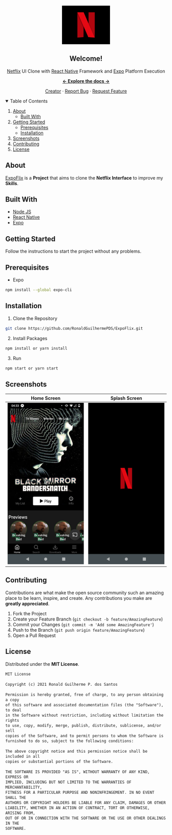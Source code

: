 <p align="center">

<a href="https://github.com/RonaldGuilhermePDS/ExpoFlix">

<img src="./src/assets/Icon.png" alt="Netflix-Logo" width="150" height="120">
</a>

<h2 align="center">Welcome!</h2>

<p align="center">
<a href="https://www.netflix.com">Netflix</a> UI Clone with <a
href="https://github.com/facebook/react-native">React Native</a> Framework and <a
href="https://github.com/expo/expo">Expo</a> Platform Execution
</p>

<p align="center"><a href="https://github.com/RonaldGuilhermePDS/ExpoFlix/find/master"><strong><- Explore the docs -></strong></a></p>

<p align="center">
<a href="https://github.com/RonaldGuilhermePDS">Creator</a>
·
<a href="https://github.com/RonaldGuilhermePDS/ExpoFlix/issues">Report Bug</a>
·
<a href="https://github.com/RonaldGuilhermePDS/ExpoFlix/pulls">Request Feature</a>
</p>

<details open="open">
<summary>Table of Contents</summary>
<ol>
<li>
<a href="#about">About</a>
<ul>
<li><a href="#built-with">Built With</a></li>
</ul>
</li>
<li>
<a href="#getting-started">Getting Started</a>
<ul>
<li><a href="#prerequisites">Prerequisites</a></li>
<li><a href="#installation">Installation</a></li>
</ul>
</li>
<li><a href="#screenshots">Screenshots</a></li>
<li><a href="#contributing">Contributing</a></li>
<li><a href="#license">License</a></li>
</ol>
</details>

## About

<a href="https://github.com/RonaldGuilhermePDS/ExpoFlix">ExpoFlix</a> is a **Project** that aims to clone the **Netflix Interface** to improve my **Skills**. 

## Built With

* [Node JS](https://github.com/nodejs/node)
* [React Native](https://github.com/facebook/react-native)
* [Expo](https://github.com/expo/expo)

## Getting Started

Follow the instructions to start the project without any problems.

## Prerequisites

* Expo
```sh
npm install --global expo-cli
```
## Installation

1. Clone the Repository
```sh
git clone https://github.com/RonaldGuilhermePDS/ExpoFlix.git
```
2. Install Packages
```sh
npm install or yarn install
```
3. Run
```sh
npm start or yarn start
```

## Screenshots

Home Screen|Splash Screen
:-------------------------:|:-------------------------: 
<img src="./.GitHub/Home_Screen.png" width=240 />|<img src="./.GitHub/Splash_Screen.png" width=240 />

## Contributing

Contributions are what make the open source community such an amazing place to be learn, inspire, and create. Any contributions you make are **greatly appreciated**.

1. Fork the Project
2. Create your Feature Branch (`git checkout -b feature/AmazingFeature`)
3. Commit your Changes (`git commit -m 'Add some AmazingFeature'`)
4. Push to the Branch (`git push origin feature/AmazingFeature`)
5. Open a Pull Request

## License

Distributed under the **MIT License**.

```LICENSE
MIT License

Copyright (c) 2021 Ronald Guilherme P. dos Santos

Permission is hereby granted, free of charge, to any person obtaining a copy
of this software and associated documentation files (the "Software"), to deal
in the Software without restriction, including without limitation the rights
to use, copy, modify, merge, publish, distribute, sublicense, and/or sell
copies of the Software, and to permit persons to whom the Software is
furnished to do so, subject to the following conditions:

The above copyright notice and this permission notice shall be included in all
copies or substantial portions of the Software.

THE SOFTWARE IS PROVIDED "AS IS", WITHOUT WARRANTY OF ANY KIND, EXPRESS OR
IMPLIED, INCLUDING BUT NOT LIMITED TO THE WARRANTIES OF MERCHANTABILITY,
FITNESS FOR A PARTICULAR PURPOSE AND NONINFRINGEMENT. IN NO EVENT SHALL THE
AUTHORS OR COPYRIGHT HOLDERS BE LIABLE FOR ANY CLAIM, DAMAGES OR OTHER
LIABILITY, WHETHER IN AN ACTION OF CONTRACT, TORT OR OTHERWISE, ARISING FROM,
OUT OF OR IN CONNECTION WITH THE SOFTWARE OR THE USE OR OTHER DEALINGS IN THE
SOFTWARE.
```
